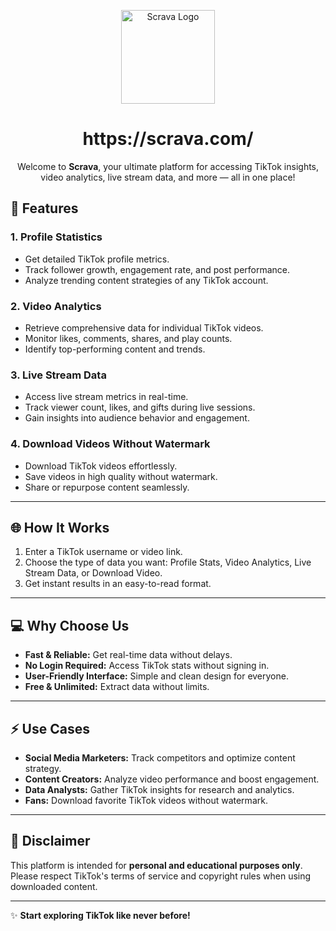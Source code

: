 
<p align="center">
  <img src="https://github.com/user-attachments/assets/052a0ccd-773d-4cb5-a1f0-5339190ae6da" alt="Scrava Logo" width="150" height="150"/>
</p>

<h1 align="center">https://scrava.com/</h1>

<p align="center">
  Welcome to <strong>Scrava</strong>, your ultimate platform for accessing TikTok insights, video analytics, live stream data, and more — all in one place!
</p>


## 🚀 Features

### 1. **Profile Statistics**
- Get detailed TikTok profile metrics.
- Track follower growth, engagement rate, and post performance.
- Analyze trending content strategies of any TikTok account.

### 2. **Video Analytics**
- Retrieve comprehensive data for individual TikTok videos.
- Monitor likes, comments, shares, and play counts.
- Identify top-performing content and trends.

### 3. **Live Stream Data**
- Access live stream metrics in real-time.
- Track viewer count, likes, and gifts during live sessions.
- Gain insights into audience behavior and engagement.

### 4. **Download Videos Without Watermark**
- Download TikTok videos effortlessly.
- Save videos in high quality without watermark.
- Share or repurpose content seamlessly.

---

## 🌐 How It Works
1. Enter a TikTok username or video link.
2. Choose the type of data you want: Profile Stats, Video Analytics, Live Stream Data, or Download Video.
3. Get instant results in an easy-to-read format.

---

## 💻 Why Choose Us
- **Fast & Reliable:** Get real-time data without delays.
- **No Login Required:** Access TikTok stats without signing in.
- **User-Friendly Interface:** Simple and clean design for everyone.
- **Free & Unlimited:** Extract data without limits.

---

## ⚡ Use Cases
- **Social Media Marketers:** Track competitors and optimize content strategy.
- **Content Creators:** Analyze video performance and boost engagement.
- **Data Analysts:** Gather TikTok insights for research and analytics.
- **Fans:** Download favorite TikTok videos without watermark.

---

## 📄 Disclaimer
This platform is intended for **personal and educational purposes only**. Please respect TikTok's terms of service and copyright rules when using downloaded content.

---

✨ **Start exploring TikTok like never before!**
